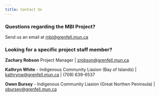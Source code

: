 ```yaml
---
title: Contact Us
---
```


### Questions regarding the MBI Project? 
Send us an email at [mbi@grenfell.mun.ca](mailto:mbi@grenfell.mun.ca)

### Looking for a specific project staff member?

**Zachary Robson** Project Manager | [zrobson@grenfell.mun.ca](mailto:zrobson@grenfell.mun.ca)

**Kathryn White** - Indigenous Community Liasion (Bay of Islands) | [kathrynw@grenfell.mun.ca](mailto:kathrynw@grenfell.mun.ca) | (709) 639-6537

**Owen Bursey** - Indigenous Community Liasion (Great Northen Peninsula) | [obursey@grenfell.mun.ca](mailto:obursey@grenfell.mun.ca)
